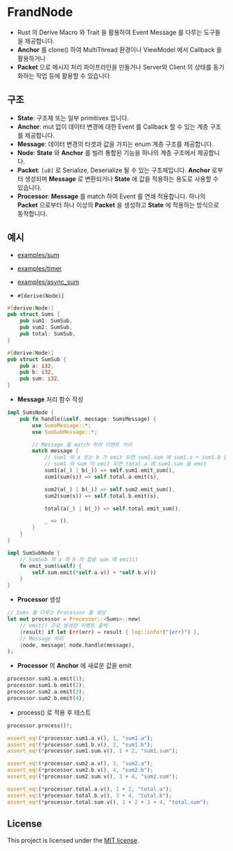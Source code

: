 # FrandNode

* Rust 의 Derive Macro 와 Trait 을 활용하여 Event Message 를 다루는 도구들을 제공합니다.
* **Anchor** 를 clone() 하여 MultiThread 환경이나 ViewModel 에서 Callback 을 활용하거나
* **Packet** 으로 메시지 처리 파이프라인을 만들거나 Server와 Client 의 상태를 동기화하는 작업 등에 활용할 수 있습니다.


## 구조

* **State**: 구조체 또는 일부 primitives 입니다.
* **Anchor**: mut 없이 데이터 변경에 대한 Event 를 Callback 할 수 있는 계층 구조를 제공합니다. 
* **Message**: 데이터 변경의 타겟과 값을 가지는 enum 계층 구조를 제공합니다.
* **Node**: **State** 와 **Anchor** 를 빌려 통합된 기능을 하나의 계층 구조에서 제공합니다.
* **Packet**: `[u8]` 로 Serialize, Deserialize 될 수 있는 구조체입니다. **Anchor** 로부터 생성되며 **Message** 로 변환되거나 **State** 에 값을 적용하는 용도로 사용할 수 있습니다.
* **Processor**: **Message** 를 match 하여 Event 를 연쇄 적용합니다. 하나의 **Packet** 으로부터 하나 이상의 **Packet** 을 생성하고 **State** 에 적용하는 방식으로 동작합니다.


## 예시 

* [examples/sum](https://github.com/frand-nano/frand-node/blob/main/examples/sum)
* [examples/timer](https://github.com/frand-nano/frand-node/blob/main/examples/timer)
* [examples/async_sum](https://github.com/frand-nano/frand-node/blob/main/examples/async_sum)


* `#[derive(Node)]`
```rust
#[derive(Node)]
pub struct Sums {
    pub sum1: SumSub,
    pub sum2: SumSub,
    pub total: SumSub,
}

#[derive(Node)]
pub struct SumSub {
    pub a: i32,
    pub b: i32,
    pub sum: i32,
}
```

* **Message** 처리 함수 작성
```rust
impl SumsNode {
    pub fn handle(&self, message: SumsMessage) {
        use SumsMessage::*;
        use SumSubMessage::*;

        // Message 를 match 하여 이벤트 처리
        match message {
            // sum1 의 a 또는 b 가 emit 되면 sum1.sum 에 sum1.a + sum1.b 를 emit
            // sum1 의 sum 이 emit 되면 total.a 에 sum1.sum 을 emit
            sum1(a(_) | b(_)) => self.sum1.emit_sum(),
            sum1(sum(s)) => self.total.a.emit(s),

            sum2(a(_) | b(_)) => self.sum2.emit_sum(),
            sum2(sum(s)) => self.total.b.emit(s),

            total(a(_) | b(_)) => self.total.emit_sum(),

            _ => (),
        }
    }
}
```

```rust
impl SumSubNode {
    // SumSub 의 a 와 b 의 합을 sum 에 emit()
    fn emit_sum(&self) {
        self.sum.emit(*self.a.v() + *self.b.v())
    }
}
```

* **Processor** 생성
```rust
// Sums 를 다루는 Processor 를 생성
let mut processor = Processor::<Sums>::new(
    // emit() 으로 발생한 이벤트 콜백
    |result| if let Err(err) = result { log::info!("{err}") }, 
    // Message 처리
    |node, message| node.handle(message),
);
```

* **Processor** 의 **Anchor** 에 새로운 값을 emit
```rust
processor.sum1.a.emit(1);
processor.sum1.b.emit(2);
processor.sum2.a.emit(3);
processor.sum2.b.emit(4);
```

* process() 로 적용 후 테스트
```rust
processor.process()?;

assert_eq!(*processor.sum1.a.v(), 1, "sum1.a");
assert_eq!(*processor.sum1.b.v(), 2, "sum1.b");
assert_eq!(*processor.sum1.sum.v(), 1 + 2, "sum1.sum");

assert_eq!(*processor.sum2.a.v(), 3, "sum2.a");
assert_eq!(*processor.sum2.b.v(), 4, "sum2.b");
assert_eq!(*processor.sum2.sum.v(), 3 + 4, "sum2.sum");

assert_eq!(*processor.total.a.v(), 1 + 2, "total.a");
assert_eq!(*processor.total.b.v(), 3 + 4, "total.b");
assert_eq!(*processor.total.sum.v(), 1 + 2 + 3 + 4, "total.sum");
```


## License

This project is licensed under the [MIT license].

[MIT license]: https://github.com/frand-nano/frand-node/blob/main/LICENSE